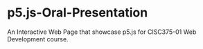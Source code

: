 # p5.js-Oral-Presentation
An Interactive Web Page that showcase p5.js for CISC375-01 Web Development course.
